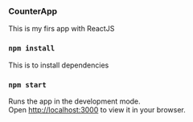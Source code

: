 ### CounterApp
This is my firs app with ReactJS 




### `npm install`
This is to install dependencies


### `npm start`

Runs the app in the development mode.\
Open [http://localhost:3000](http://localhost:3000) to view it in your browser.

